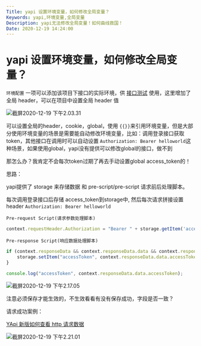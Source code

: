 ```yaml
---
Title: yapi 设置环境变量，如何修改全局变量？
Keywords: yapi,环境变量,全局变量
Description: yapi无法修改全局变量！如何曲线救国！
Date: 2020-12-19 14:24:00
---
```


# yapi 设置环境变量，如何修改全局变量？

`环境配置` 一项可以添加该项目下接口的实际环境，供 [接口测试](https://hellosean1025.github.io/yapi/documents/case.html) 使用，这里增加了全局 header，可以在项目中设置全局 header 值

![截屏2020-12-19 下午2.03.31](/Users/admin/Documents/github.com/book/tools/assert/yapi-环境变量配置.png)

可以设置全局的header，cookie，global，使用 `{{}}`来引用环境变量，但是大部分使用环境变量的场景是需要能自动修改环境变量，比如：调用登录接口获取token，其他接口在调用时可以自动设置 `Authorization: Bearer helloworld`这种场景，如果使用global，yapi没有提供可以修改global的接口，做不到



那怎么办？我肯定不会每次token过期了再去手动设置global access_token的！



思路：

yapi提供了 storage 来存储数据 和  pre-script/pre-script 请求前后处理脚本。

每次调用登录接口后存储 access_token到storage中, 然后每次请求拼接设置header  `Authorization: Bearer helloworld`

`Pre-request Script(请求参数处理脚本)`

```js
context.requestHeader.Authorization = "Bearer " + storage.getItem('accessToken');
```

`Pre-response Script(响应数据处理脚本)`

```js
if (context.responseData && context.responseData.data && context.responseData.data.accessToken) {
    storage.setItem("accessToken", context.responseData.data.accessToken)
}

console.log("accessToken", context.responseData.data.accessToken);
```


![截屏2020-12-19 下午2.17.05](/Users/admin/Documents/github.com/book/tools/assert/yapi-pre-script.png)

注意必须保存才能生效的，不生效看看有没有保存成功，字段是否一致？

请求成功案例：

[YApi 新版如何查看 http 请求数据](https://juejin.cn/post/6844903795743260685)

![截屏2020-12-19 下午2.21.01](/Users/admin/Documents/github.com/book/tools/assert/yapi-环境变量-成功案例.png)